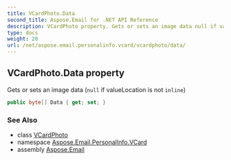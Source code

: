 ```yaml
---
title: VCardPhoto.Data
second_title: Aspose.Email for .NET API Reference
description: VCardPhoto property. Gets or sets an image data null if valueLocation is not inline
type: docs
weight: 20
url: /net/aspose.email.personalinfo.vcard/vcardphoto/data/
---
```

## VCardPhoto.Data property

Gets or sets an image data (`null` if valueLocation is not `inline`)

```csharp
public byte[] Data { get; set; }
```

### See Also

* class [VCardPhoto](../)
* namespace [Aspose.Email.PersonalInfo.VCard](../../vcardphoto/)
* assembly [Aspose.Email](../../../)


